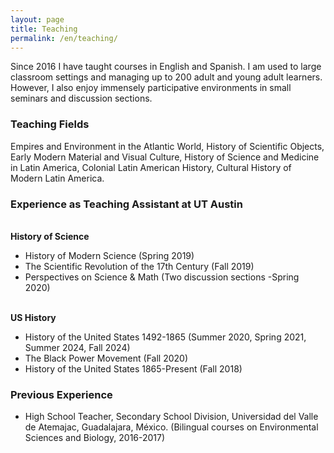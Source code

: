 ```yaml
---
layout: page
title: Teaching
permalink: /en/teaching/
---
```

 <p> Since 2016 I have taught courses in English and Spanish. I am used to large classroom settings and managing up to 200 adult and young adult learners. However, I also enjoy immensely participative environments in small seminars and discussion sections. </p>
<h3>Teaching Fields </h3>
<p>Empires and Environment in the Atlantic World, History of Scientific Objects, Early Modern Material and Visual Culture, History of Science and Medicine in Latin America, Colonial Latin American History, Cultural History of Modern Latin America.</p>
<h3>Experience as Teaching Assistant at UT Austin</h3>
<br><b>History of Science</b>
<ul> <li> History of Modern Science (Spring 2019)</li>
 <li>The Scientific Revolution of the 17th Century (Fall 2019)</li>
 <li>Perspectives on Science & Math (Two discussion sections -Spring 2020) </li>
</ul>
<br><b>US History</b>
<ul><li>History of the United States 1492-1865 (Summer 2020, Spring 2021, Summer 2024, Fall 2024)</li>
 <li>The Black Power Movement (Fall 2020)</li>
 <li>History of the United States 1865-Present (Fall 2018)</li>
</ul>
<h3>Previous Experience</h3>
<ul>
 <li>High School Teacher, Secondary School Division, Universidad del Valle de Atemajac, Guadalajara, México. (Bilingual courses on Environmental Sciences and Biology, 2016-2017)</li>
</ul>
